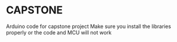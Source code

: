 # CAPSTONE
Arduino code for capstone project
Make sure you install the libraries properly or the code and MCU will not work
